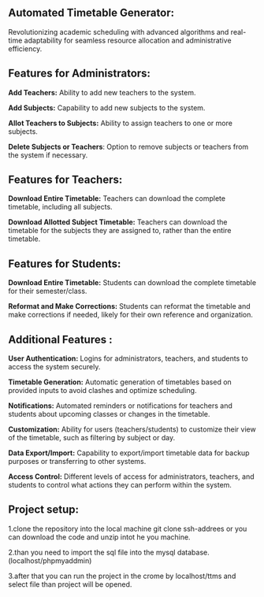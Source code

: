 ## Automated Timetable Generator:


  Revolutionizing academic scheduling with advanced algorithms and real-time adaptability for seamless resource allocation and administrative efficiency.

## Features for Administrators:
  **Add Teachers:** Ability to add new teachers to the system.
  
  **Add Subjects:** Capability to add new subjects to the system.
  
  **Allot Teachers to Subjects:** Ability to assign teachers to one or more subjects.
  
  **Delete Subjects or Teachers**: Option to remove subjects or teachers from the system if necessary.

## Features for Teachers:
 
  **Download Entire Timetable:** Teachers can download the complete timetable, including all subjects.
  
  **Download Allotted Subject Timetable:** Teachers can download the timetable for the subjects they are assigned to, rather than the entire timetable.

## Features for Students:
 
 **Download Entire Timetable:** Students can download the complete timetable for their semester/class.
  
 **Reformat and Make Corrections:** Students can reformat the timetable and make corrections if needed, likely for their own reference and organization.

## Additional Features :
 
  **User Authentication:** Logins for administrators, teachers, and students to access the system securely.
  
  **Timetable Generation:** Automatic generation of timetables based on provided inputs to avoid clashes and optimize scheduling.
 
  **Notifications:** Automated reminders or notifications for teachers and students about upcoming classes or changes in the timetable.
 
  **Customization:** Ability for users (teachers/students) to customize their view of the timetable, such as filtering by subject or day.
  
  **Data Export/Import:** Capability to export/import timetable data for backup purposes or transferring to other systems.
 
 **Access Control:** Different levels of access for administrators, teachers, and students to control what actions they can perform within the system.

## Project setup:
  1.clone the repository into the local machine git clone ssh-addrees or you can download the code and unzip intot he you machine.
  
  2.than you need to import the sql file into the mysql database.(localhost/phpmyaddmin)
  
  3.after that you can run the project in the crome by localhost/ttms and select file than project will be opened.

